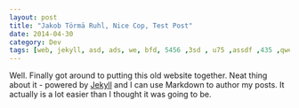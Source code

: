 ```yaml
---
layout: post
title: "Jakob Törmä Ruhl, Nice Cop, Test Post"
date: 2014-04-30
category: Dev
tags: [web, jekyll, asd, ads, we, bfd, 5456 ,3sd , u75 ,assdf ,435 ,qweqwe123,123 ,5235]
---
```


Well. Finally got around to putting this old website together. Neat thing about it - powered by [Jekyll](http://jekyllrb.com) and I can use Markdown to author my posts. It actually is a lot easier than I thought it was going to be.
